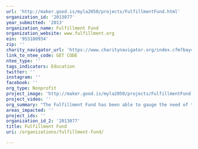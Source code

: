 ```yaml
---
url: 'http://maker.good.is/myla2050/projects/FulfillmentFund.html'
organization_id: '2013077'
year_submitted: '2013'
organization_name: Fulfillment Fund
organization_website: www.fulfillment.org
ein: '953180934'
zip: ''
charity_navigator_url: 'https://www.charitynavigator.org/index.cfm?bay=search.profile&ein=953180934'
link_to_ntee_code: GET CODE
ntee_type: ''
tags_indicators: Education
twitter: ''
instagram: ''
facebook: ''
org_type: Nonprofit
project_image: 'http://maker.good.is/myla2050/projects/FulfillmentFund.html'
project_video: ''
org_summary: "The Fulfillment Fund has been able to gauge the need of the Los Angeles community and build a successful model that works for students. The Fulfillment Fund provided mentoring to help students graduate high school and educate them about college access. Through the interactions with students, parents, and educators, we saw the great need for the community to be educated on college acccess for all students especially those in first-generation, low-income or under-resourced areas. We were able to build on our mentoring program and develop proprietary high school curriculum that is delivered in partnership with schools during class-time and one-on-one counseling through our College Access Program Advisors. We also have a CAP (College Access Program) Leadership Crew that meets once a month. \n \n \n \n \n \n Experiential learning opportunities are provided for the students in our program including college overnight tours and the annual Destination College event. Destination College has successfully been held for 16 years and we have been able to provide a unique college experience for thousands of high school students. Fulfillment Fund provides financial aid workshops and also has a robust scholarship program open to students that go through our program. Parent workshops during Destination College are provided in English and Spanish to help them provide support for their children in high school and college. \n \n \n \n \n \n  A testament to our success has been the recent ability to provide the city of Las Vegas the tools to replicate the Fulfillment Fund model as a pilot in their schools. The participating schools have already started seeing a shift in perceptions on attending college from the students.\n \n \n \n \n \n The Fulfillment Fund program students have a 90% high school graduation rate compared to 64.2% in LAUSD overall. In 2012, 90% of our students planned to enroll in college versus 54% of students from low-income communities nationwide. An impressive 81% of Fulfillment Fund students become the first in their family to attend college, helping break the cycle of poverty in their family and community.\n \n \n \n \n \n We strive for the students in Los Angeles to have quality college access programs and have an experience similar to Nicole Harris Blackwell. Nicole shared that her family wanted her to be the first to go to a four-year college â€œbut [they] didnâ€™t know how to help [her] navigate through choosing a school or completing applications and financial aid forms. The Fulfillment Fund was invaluable in helping me to successfully enroll in Spelman College.â€\x9D She is a proud graduate of Spelman College and Claremont Graduate University and is an English professor at Santa Monica College."
areas_impacted: ''
project_ids: ''
organization_id_2: '2013077'
title: Fulfillment Fund
uri: /organizations/fulfillment-fund/

---
```

